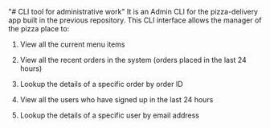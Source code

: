 "# CLI tool for administrative work" 
It is an Admin CLI for the pizza-delivery app built in the previous repository. This CLI interface allows the manager of the pizza place to:

1. View all the current menu items

2. View all the recent orders in the system (orders placed in the last 24 hours)

3. Lookup the details of a specific order by order ID

4. View all the users who have signed up in the last 24 hours

5. Lookup the details of a specific user by email address

